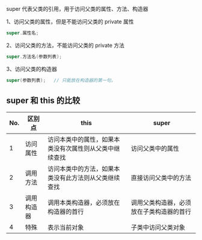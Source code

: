 super 代表父类的引用，用于访问父类的属性、方法、构造器

1、访问父类的属性，但是不能访问父类的 private 属性
```java
super.属性名;
```
2、访问父类的方法，不能访问父类的 private 方法
```java
super.方法名(参数列表);
```
3、访问父类的构造器
```java
super(参数列表);   // 只能放在构造器的第一句。
```

## super 和 this 的比较

| No. | 区别点   | this                        | super                |
| --- | ----- | --------------------------- | -------------------- |
| 1   | 访问属性  | 访问本类中的属性，如果本类没有次属性则从父类中继续查找 | 访问父类中的属性             |
| 2   | 调用方法  | 访问本类中的方法，如果本类没有此方法则从父类继续查找  | 直接访问父类中的方法           |
| 3   | 调用构造器 | 调用本类构造器，必须放在构造器的首行          | 调用父类构造器，必须放在子类构造器的首行 |
| 4   | 特殊    | 表示当前对象                      | 子类中访问父类对象            |
